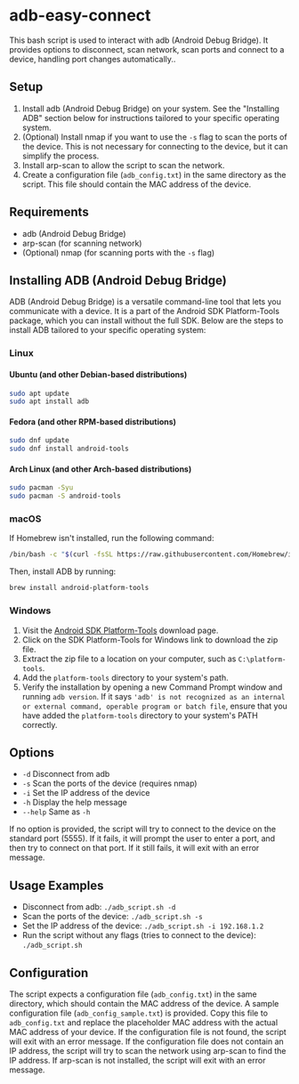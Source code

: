 # adb-easy-connect
This bash script is used to interact with adb (Android Debug Bridge). It provides options to disconnect, scan network, scan ports and connect to a device, handling port changes automatically..

## Setup

1. Install adb (Android Debug Bridge) on your system. See the "Installing ADB" section below for instructions tailored to your specific operating system.
2. (Optional) Install nmap if you want to use the `-s` flag to scan the ports of the device. This is not necessary for connecting to the device, but it can simplify the process.
3. Install arp-scan to allow the script to scan the network.
4. Create a configuration file (`adb_config.txt`) in the same directory as the script. This file should contain the MAC address of the device.

## Requirements

- adb (Android Debug Bridge)
- arp-scan (for scanning network)
- (Optional) nmap (for scanning ports with the `-s` flag)

## Installing ADB (Android Debug Bridge)

ADB (Android Debug Bridge) is a versatile command-line tool that lets you communicate with a device. It is a part of the Android SDK Platform-Tools package, which you can install without the full SDK. Below are the steps to install ADB tailored to your specific operating system:

### Linux

#### Ubuntu (and other Debian-based distributions)

```bash
sudo apt update
sudo apt install adb
```

#### Fedora (and other RPM-based distributions)

```bash
sudo dnf update
sudo dnf install android-tools
```

#### Arch Linux (and other Arch-based distributions)

```bash
sudo pacman -Syu
sudo pacman -S android-tools
```

### macOS

If Homebrew isn't installed, run the following command:

```bash
/bin/bash -c "$(curl -fsSL https://raw.githubusercontent.com/Homebrew/install/HEAD/install.sh)"
```

Then, install ADB by running:

```bash
brew install android-platform-tools
```

### Windows

1. Visit the [Android SDK Platform-Tools](https://developer.android.com/studio/releases/platform-tools) download page.
2. Click on the SDK Platform-Tools for Windows link to download the zip file.
3. Extract the zip file to a location on your computer, such as `C:\platform-tools`.
4. Add the `platform-tools` directory to your system's path.
5. Verify the installation by opening a new Command Prompt window and running `adb version`. If it says `'adb' is not recognized as an internal or external command, operable program or batch file`, ensure that you have added the `platform-tools` directory to your system's PATH correctly.

## Options

- `-d` Disconnect from adb
- `-s` Scan the ports of the device (requires nmap)
- `-i` Set the IP address of the device
- `-h` Display the help message
- `--help` Same as `-h`

If no option is provided, the script will try to connect to the device on the standard port (5555). If it fails, it will prompt the user to enter a port, and then try to connect on that port. If it still fails, it will exit with an error message.

## Usage Examples

- Disconnect from adb: `./adb_script.sh -d`
- Scan the ports of the device: `./adb_script.sh -s`
- Set the IP address of the device: `./adb_script.sh -i 192.168.1.2`
- Run the script without any flags (tries to connect to the device): `./adb_script.sh`

## Configuration

The script expects a configuration file (`adb_config.txt`) in the same directory, which should contain the MAC address of the device. A sample configuration file (`adb_config_sample.txt`) is provided. Copy this file to `adb_config.txt` and replace the placeholder MAC address with the actual MAC address of your device. If the configuration file is not found, the script will exit with an error message. If the configuration file does not contain an IP address, the script will try to scan the network using arp-scan to find the IP address. If arp-scan is not installed, the script will exit with an error message.
